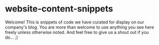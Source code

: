 # website-content-snippets

Welcome! This is snippets of code we have curated for display on our company's blog. You are more than welcome to use anything you see here freely unless otherwise noted. And feel free to give us a shout out if you do... ;)
